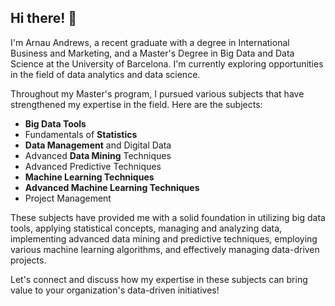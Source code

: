 ## Hi there! 👋

I'm Arnau Andrews, a recent graduate with a degree in International Business and Marketing, and a Master's Degree in Big Data and Data Science at the University of Barcelona. I'm currently exploring opportunities in the field of data analytics and data science.

Throughout my Master's program, I pursued various subjects that have strengthened my expertise in the field. Here are the subjects:

- **Big Data Tools**
- Fundamentals of **Statistics**
- **Data Management** and Digital Data
- Advanced **Data Mining** Techniques
- Advanced Predictive Techniques
- **Machine Learning Techniques**
- **Advanced Machine Learning Techniques**
- Project Management
  
These subjects have provided me with a solid foundation in utilizing big data tools, applying statistical concepts, managing and analyzing data, implementing advanced data mining and predictive techniques, employing various machine learning algorithms, and effectively managing data-driven projects.

Let's connect and discuss how my expertise in these subjects can bring value to your organization's data-driven initiatives!
